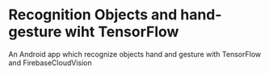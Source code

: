 # Recognition Objects and hand-gesture wiht TensorFlow

An Android app which recognize objects hand and gesture with TensorFlow and FirebaseCloudVision
